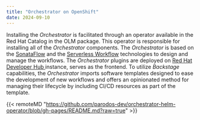 ```yaml
---
title: "Orchestrator on OpenShift"
date: 2024-09-10
---
```


Installing the *Orchestrator* is facilitated through an operator available in the Red Hat Catalog in the OLM package. This operator is responsible for installing all of the *Orchestrator* components.
The *Orchestrator* is based on the [SonataFlow](https://sonataflow.org/serverlessworkflow/latest/index.html) and the [Serverless Workflow](https://serverlessworkflow.io/) technologies to design and manage the workflows.
The *Orchestrator* plugins are deployed on [Red Hat Developer Hub
](https://developers.redhat.com/rhdh/overview) instance, serves as the frontend.
To utilize *Backstage* capabilities, the *Orchestrator* imports software templates designed to ease the development of new workflows and offers an opinionated method for managing their lifecycle by including CI/CD resources as part of the template.

{{< remoteMD "https://github.com/parodos-dev/orchestrator-helm-operator/blob/gh-pages/README.md?raw=true" >}}
